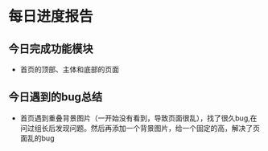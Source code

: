 # 每日进度报告



 ##  今日完成功能模块

- 首页的顶部、主体和底部的页面



## 今日遇到的bug总结

- 首页遇到重叠背景图片（一开始没有看到，导致页面很乱），找了很久bug,在问过组长后发现问题。然后再添加一个背景图片，给一个固定的高，解决了页面乱的bug




